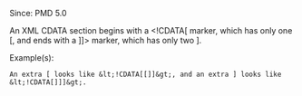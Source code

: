 Since: PMD 5.0

An XML CDATA section begins with a &lt;!CDATA[ marker, which has only one [, and ends with a ]]&gt; marker, which has only two ].

Example(s):
```
An extra [ looks like &lt;!CDATA[[]]&gt;, and an extra ] looks like &lt;!CDATA[]]]&gt;.
```
